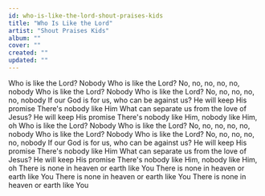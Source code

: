 ```yaml
---
id: who-is-like-the-lord-shout-praises-kids
title: "Who Is Like the Lord"
artist: "Shout Praises Kids"
album: ""
cover: ""
created: ""
updated: ""
---
```


Who is like the Lord? Nobody
Who is like the Lord? No, no, no, no, no, nobody
Who is like the Lord? Nobody
Who is like the Lord? No, no, no, no, no, nobody
If our God is for us, who can be against us?
He will keep His promise
There's nobody like Him
What can separate us from the love of Jesus?
He will keep His promise
There's nobody like Him, nobody like Him, oh
Who is like the Lord? Nobody
Who is like the Lord? No, no, no, no, no, nobody
Who is like the Lord? Nobody
Who is like the Lord? No, no, no, no, no, nobody
If our God is for us, who can be against us?
He will keep His promise
There's nobody like Him
What can separate us from the love of Jesus?
He will keep His promise
There's nobody like Him, nobody like Him, oh
There is none in heaven or earth like You
There is none in heaven or earth like You
There is none in heaven or earth like You
There is none in heaven or earth like You